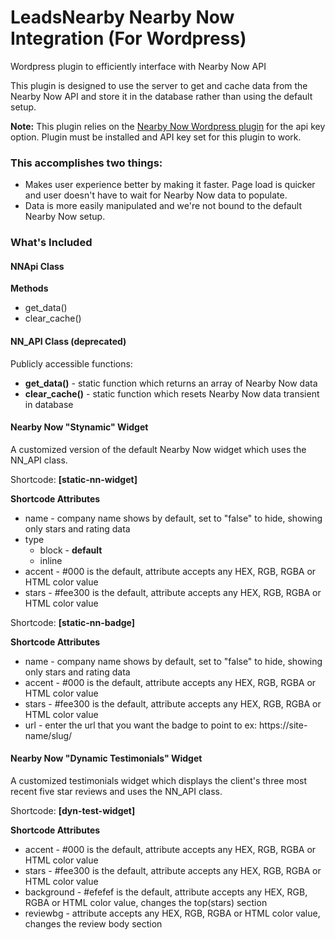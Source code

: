 # LeadsNearby Nearby Now Integration (For Wordpress)

Wordpress plugin to efficiently interface with Nearby Now API

This plugin is designed to use the server to get and cache data from the Nearby Now API and store it in the database rather than using the default setup.

**Note:** This plugin relies on the <a href="https://wordpress.org/plugins/nearby-now/" target="blank">Nearby Now Wordpress plugin</a> for the api key option. Plugin must be installed and API key set for this plugin to work.

### This accomplishes two things:
* Makes user experience better by making it faster. Page load is quicker and user doesn't have to wait for Nearby Now data to populate.
* Data is more easily manipulated and we're not bound to the default Nearby Now setup.

### What's Included

#### NNApi Class

**Methods**

* get_data()
* clear_cache()

#### NN_API Class (deprecated)

Publicly accessible functions:

* **get_data()** - static function which returns an array of Nearby Now data
* **clear_cache()** - static function which resets Nearby Now data transient in database

#### Nearby Now "Stynamic" Widget

A customized version of the default Nearby Now widget which uses the NN_API class.

Shortcode: **[static-nn-widget]**

**Shortcode Attributes**
* name - company name shows by default, set to "false" to hide, showing only stars and rating data
* type
    * block - **default**
    * inline
* accent - #000 is the default, attribute accepts any HEX, RGB, RGBA or HTML color value
* stars - #fee300 is the default, attribute accepts any HEX, RGB, RGBA or HTML color value

Shortcode: **[static-nn-badge]**

**Shortcode Attributes**
* name - company name shows by default, set to "false" to hide, showing only stars and rating data
* accent - #000 is the default, attribute accepts any HEX, RGB, RGBA or HTML color value
* stars - #fee300 is the default, attribute accepts any HEX, RGB, RGBA or HTML color value
* url - enter the url that you want the badge to point to ex: https://site-name/slug/

#### Nearby Now "Dynamic Testimonials" Widget

A customized testimonials widget which displays the client's three most recent five star reviews and uses the NN_API class.

Shortcode: **[dyn-test-widget]**

**Shortcode Attributes**

* accent - #000 is the default, attribute accepts any HEX, RGB, RGBA or HTML color value
* stars - #fee300 is the default, attribute accepts any HEX, RGB, RGBA or HTML color value
* background - #efefef is the default, attribute accepts any HEX, RGB, RGBA or HTML color value, changes the top(stars) section
* reviewbg - attribute accepts any HEX, RGB, RGBA or HTML color value, changes the review body section
